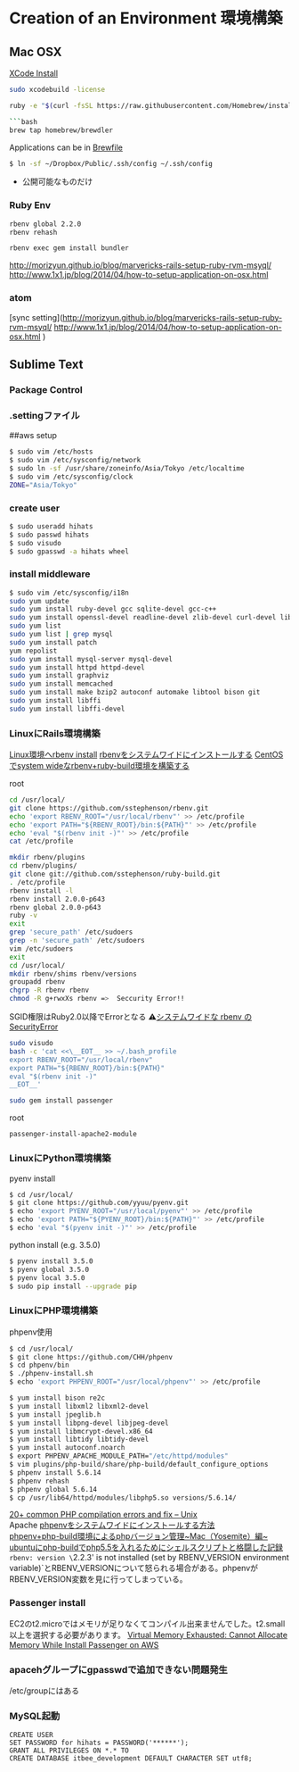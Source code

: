# Creation of an Environment 環境構築

## Mac OSX
[XCode Install](https://developer.apple.com/jp/xcode/)
```bash
sudo xcodebuild -license
```
```bash
ruby -e "$(curl -fsSL https://raw.githubusercontent.com/Homebrew/install/master/install)" ```

```bash
brew tap homebrew/brewdler
```

Applications can be in [Brewfile](https://github.com/hihats/dotfiles/blob/master/Brewfile)


```bash
$ ln -sf ~/Dropbox/Public/.ssh/config ~/.ssh/config
```
* 公開可能なものだけ

### Ruby Env
```bash
rbenv global 2.2.0
rbenv rehash

rbenv exec gem install bundler
```
http://morizyun.github.io/blog/marvericks-rails-setup-ruby-rvm-msyql/
http://www.1x1.jp/blog/2014/04/how-to-setup-application-on-osx.html

### atom
[sync setting](http://morizyun.github.io/blog/marvericks-rails-setup-ruby-rvm-msyql/
http://www.1x1.jp/blog/2014/04/how-to-setup-application-on-osx.html
)

## Sublime Text
### Package Control
### .settingファイル


##aws setup
```bash
$ sudo vim /etc/hosts
$ sudo vim /etc/sysconfig/network
$ sudo ln -sf /usr/share/zoneinfo/Asia/Tokyo /etc/localtime
$ sudo vim /etc/sysconfig/clock
ZONE="Asia/Tokyo"
```
### create user
```bash
$ sudo useradd hihats
$ sudo passwd hihats
$ sudo visudo
$ sudo gpasswd -a hihats wheel
```
### install middleware

```bash
$ sudo vim /etc/sysconfig/i18n
sudo yum update
sudo yum install ruby-devel gcc sqlite-devel gcc-c++
sudo yum install openssl-devel readline-devel zlib-devel curl-devel libyaml-devel
sudo yum list
sudo yum list | grep mysql
sudo yum install patch
yum repolist
sudo yum install mysql-server mysql-devel
sudo yum install httpd httpd-devel
sudo yum install graphviz
sudo yum install memcached
sudo yum install make bzip2 autoconf automake libtool bison git
sudo yum install libffi
sudo yum install libffi-devel
```


### LinuxにRails環境構築
[Linux環境へrbenv install](http://weblabo.oscasierra.net/install-rbenv-rubybuild-to-redhat/)
[rbenvをシステムワイドにインストールする](http://office.tsukuba-bunko.org/ppoi/entry/systemwide-rbenv)
[CentOSでsystem wideなrbenv+ruby-build環境を構築する](http://nomnel.net/blog/centos-system-wide-rbenv-and-ruby-build/)

root
```bash
cd /usr/local/
git clone https://github.com/sstephenson/rbenv.git
echo 'export RBENV_ROOT="/usr/local/rbenv"' >> /etc/profile
echo 'export PATH="${RBENV_ROOT}/bin:${PATH}"' >> /etc/profile
echo 'eval "$(rbenv init -)"' >> /etc/profile
cat /etc/profile

mkdir rbenv/plugins
cd rbenv/plugins/
git clone git://github.com/sstephenson/ruby-build.git
. /etc/profile
rbenv install -l
rbenv install 2.0.0-p643
rbenv global 2.0.0-p643
ruby -v
exit
grep 'secure_path' /etc/sudoers
grep -n 'secure_path' /etc/sudoers
vim /etc/sudoers
exit
cd /usr/local/
mkdir rbenv/shims rbenv/versions
groupadd rbenv
chgrp -R rbenv rbenv
chmod -R g+rwxXs rbenv =>  Seccurity Error!!
```

SGID権限はRuby2.0以降でErrorとなる
:warning:[システムワイドな rbenv の SecurityError](http://indeep.xyz/system-wide-rbenv-securityerror/)
```bash
sudo visudo
bash -c 'cat <<\__EOT__ >> ~/.bash_profile
export RBENV_ROOT="/usr/local/rbenv"
export PATH="${RBENV_ROOT}/bin:${PATH}"
eval "$(rbenv init -)"
__EOT__'

sudo gem install passenger
```
root

	passenger-install-apache2-module

### LinuxにPython環境構築
pyenv install
```bash
$ cd /usr/local/
$ git clone https://github.com/yyuu/pyenv.git
$ echo 'export PYENV_ROOT="/usr/local/pyenv"' >> /etc/profile
$ echo 'export PATH="${PYENV_ROOT}/bin:${PATH}"' >> /etc/profile
$ echo 'eval "$(pyenv init -)"' >> /etc/profile
```
python install (e.g. 3.5.0)
```bash
$ pyenv install 3.5.0
$ pyenv global 3.5.0
$ pyenv local 3.5.0
$ sudo pip install --upgrade pip
```

### LinuxにPHP環境構築
phpenv使用
```bash
$ cd /usr/local/
$ git clone https://github.com/CHH/phpenv
$ cd phpenv/bin
$ ./phpenv-install.sh
$ echo 'export PHPENV_ROOT="/usr/local/phpenv"' >> /etc/profile

$ yum install bison re2c
$ yum install libxml2 libxml2-devel
$ yum install jpeglib.h
$ yum install libpng-devel libjpeg-devel
$ yum install libmcrypt-devel.x86_64
$ yum install libtidy libtidy-devel
$ yum install autoconf.noarch
$ export PHPENV_APACHE_MODULE_PATH="/etc/httpd/modules"
$ vim plugins/php-build/share/php-build/default_configure_options
$ phpenv install 5.6.14
$ phpenv rehash
$ phpenv global 5.6.14
$ cp /usr/lib64/httpd/modules/libphp5.so versions/5.6.14/
```
[20+ common PHP compilation errors and fix – Unix](http://crybit.com/20-common-php-compilation-errors-and-fix-unix/)  
Apache
[phpenvをシステムワイドにインストールする方法](http://qiita.com/ryurock/items/2b8eb451f12761c18b9c)  
[phpenv+php-build環境によるphpバージョン管理~Mac（Yosemite）編~](http://qiita.com/omega999/items/c5b1c177331f8d342efd)  
[ubuntuにphp-buildでphp5.5を入れるためにシェルスクリプトと格闘した記録](http://hirobanex.net/article/2013/09/1379231000)  
`rbenv: version \`2.2.3\' is not installed (set by RBENV_VERSION environment variable)`とRBENV_VERSIONについて怒られる場合がある。phpenvがRBENV_VERSION変数を見に行ってしまっている。

### Passenger install
EC2のt2.microではメモリが足りなくてコンパイル出来ませんでした。t2.small以上を選択する必要があります。
[Virtual Memory Exhausted: Cannot Allocate Memory While Install Passenger on AWS](http://dynamicy.github.io/blog/2014/11/01/virtual-memory-exhausted/)


### apacehグループにgpasswdで追加できない問題発生
/etc/groupにはある


### MySQL起動
	CREATE USER
	SET PASSWORD for hihats = PASSWORD('******');
	GRANT ALL PRIVILEGES ON *.* TO
	CREATE DATABASE itbee_development DEFAULT CHARACTER SET utf8;
